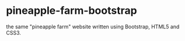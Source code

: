# pineapple-farm-bootstrap
the same "pineapple farm" website written using Bootstrap, HTML5 and CSS3. 
